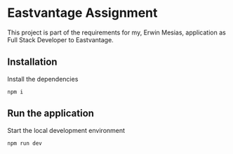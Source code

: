# Eastvantage Assignment
This project is part of the requirements for my, Erwin Mesias, application as Full Stack Developer to Eastvantage.

## Installation

Install the dependencies
```
npm i
```

## Run the application

Start the local development environment
```
npm run dev
```

